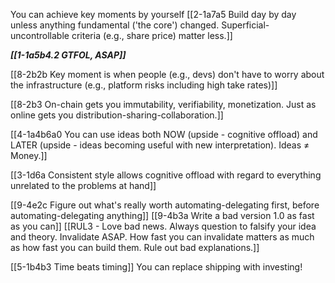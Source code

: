 You can achieve key moments by yourself
	[[2-1a7a5 Build day by day unless anything fundamental ('the core') changed. Superficial-uncontrollable criteria (e.g., share price) matter less.]]

***[[1-1a5b4.2 GTFOL, ASAP]]***

[[8-2b2b Key moment is when people (e.g., devs) don't have to worry about the infrastructure (e.g., platform risks including high take rates)]]

[[8-2b3 On-chain gets you immutability, verifiability, monetization. Just as online gets you distribution-sharing-collaboration.]]

[[4-1a4b6a0 You can use ideas both NOW (upside - cognitive offload) and LATER (upside - ideas becoming useful with new interpretation). Ideas ≠ Money.]]

[[3-1d6a Consistent style allows cognitive offload with regard to everything unrelated to the problems at hand]]

[[9-4e2c Figure out what's really worth automating-delegating first, before automating-delegating anything]]
	[[9-4b3a Write a bad version 1.0 as fast as you can]]
		[[RUL3 - Love bad news. Always question to falsify your idea and theory. Invalidate ASAP. How fast you can invalidate matters as much as how fast you can build them. Rule out bad explanations.]]

[[5-1b4b3 Time beats timing]]
	You can replace shipping with investing!
